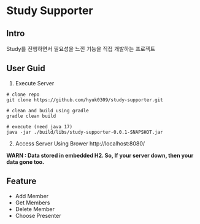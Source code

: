 


# Study Supporter

## Intro
Study를 진행하면서 필요성을 느낀 기능을 직접 개발하는 프로젝트

## User Guid

1. Execute Server
```shell
# clone repo
git clone https://github.com/hyuk0309/study-supporter.git

# clean and build using gradle
gradle clean build

# execute (need java 17)
java -jar ./build/libs/study-supporter-0.0.1-SNAPSHOT.jar
```

2. Access Server Using Brower
http://localhost:8080/

**WARN : Data stored in embedded H2. So, If your server down, then your data gone too.**

## Feature

- Add Member
- Get Members
- Delete Member
- Choose Presenter
